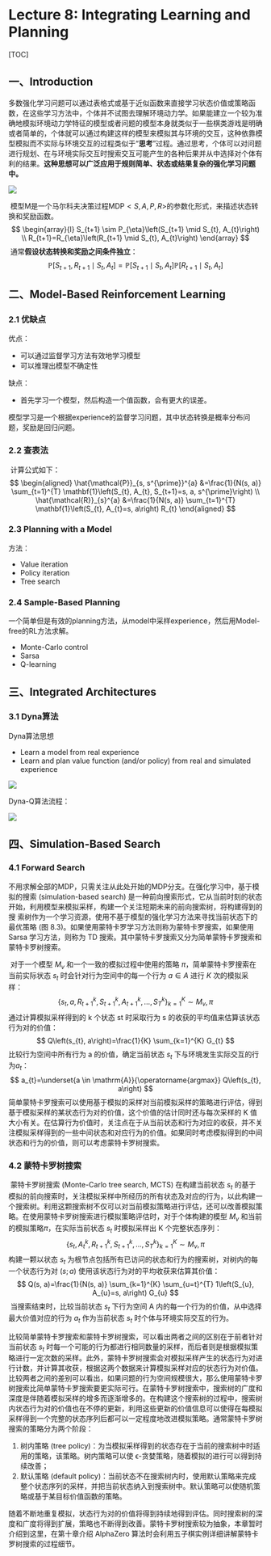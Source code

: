 # Lecture 8: Integrating Learning and Planning  

[TOC]

## 一、Introduction

​		多数强化学习问题可以通过表格式或基于近似函数来直接学习状态价值或策略函数，在这些学习方法中，个体并不试图去理解环境动力学。如果能建立一个较为准确地模拟环境动力学特征的模型或者问题的模型本身就类似于一些棋类游戏是明确或者简单的，个体就可以通过构建这样的模型来模拟其与环境的交互，这种依靠模型模拟而不实际与环境交互的过程类似于“**思考**”过程。通过思考，个体可以对问题进行规划、在与环境实际交互时搜索交互可能产生的各种后果并从中选择对个体有利的结果。**这种思想可以广泛应用于规则简单、状态或结果复杂的强化学习问题中。**

![](https://cdn.mathpix.com/snip/images/iv_y1opApBnKJ6pH9GNUZDte62ot_eriAGD21lcd38g.original.fullsize.png)

​		模型M是一个马尔科夫决策过程MDP$<S,A,P,R>$的参数化形式，来描述状态转换和奖励函数。
$$
\begin{array}{l}
S_{t+1} \sim P_{\eta}\left(S_{t+1} \mid S_{t}, A_{t}\right) \\
R_{t+1}=R_{\eta}\left(R_{t+1} \mid S_{t}, A_{t}\right)
\end{array}
$$
​		通常**假设状态转换和奖励之间条件独立**：
$$
\mathbb{P}\left[S_{t+1}, R_{t+1} \mid S_{t}, A_{t}\right]=\mathbb{P}\left[S_{t+1} \mid S_{t}, A_{t}\right] \mathbb{P}\left[R_{t+1} \mid S_{t}, A_{t}\right]
$$


## 二、Model-Based Reinforcement Learning  

### 2.1 优缺点

优点：

* 可以通过监督学习方法有效地学习模型
* 可以推理出模型不确定性

缺点：

* 首先学习一个模型，然后构造一个值函数，会有更大的误差。

​		模型学习是一个根据experience的监督学习问题，其中状态转换是概率分布问题，奖励是回归问题。

### 2.2 查表法

​		计算公式如下：
$$
\begin{aligned}
\hat{\mathcal{P}}_{s, s^{\prime}}^{a} &=\frac{1}{N(s, a)} \sum_{t=1}^{T} \mathbf{1}\left(S_{t}, A_{t}, S_{t+1}=s, a, s^{\prime}\right) \\
\hat{\mathcal{R}}_{s}^{a} &=\frac{1}{N(s, a)} \sum_{t=1}^{T} \mathbf{1}\left(S_{t}, A_{t}=s, a\right) R_{t}
\end{aligned}
$$


### 2.3 Planning with a Model

方法：

* Value iteration
* Policy iteration
* Tree search



### 2.4 Sample-Based Planning

​		一个简单但是有效的planning方法，从model中采样experience，然后用Model-free的RL方法求解。

* Monte-Carlo control
* Sarsa
* Q-learning 



## 三、Integrated Architectures  

### 3.1 Dyna算法

Dyna算法思想

* Learn a model from real experience
* Learn and plan value function (and/or policy) from real and simulated experience  



![](https://cdn.mathpix.com/snip/images/kefHr2Oa71WxZx11KNQB0vLeAlan3QVU9Gc8LyEtMKA.original.fullsize.png)



Dyna-Q算法流程：

![](https://cdn.mathpix.com/snip/images/RmPTn14Mco6tQCKJTBHU0fVLzbX-1y6h4h4_nbL_1TA.original.fullsize.png)



## 四、Simulation-Based Search  

### 4.1 Forward Search		

​		不用求解全部的MDP，只需关注从此处开始的MDP分支。在强化学习中，基于模拟的搜索 (simulation-based search) 是一种前向搜索形式，它从当前时刻的状态开始，利用模型来模拟采样，构建一个关注短期未来的前向搜索树，将构建得到的搜  索树作为一个学习资源，使用不基于模型的强化学习方法来寻找当前状态下的最优策略 (图 8.3)。如果使用蒙特卡罗学习方法则称为蒙特卡罗搜索，如果使用 Sarsa 学习方法，则称为 TD 搜索。其中蒙特卡罗搜索又分为简单蒙特卡罗搜索和蒙特卡罗树搜索。  

​		对于一个模型 $M_v$ 和一个一致的模拟过程中使用的策略 $\pi$，简单蒙特卡罗搜索在当前实际状态 $s_t$ 时会针对行为空间中的每一个行为 $a\in A$ 进行 $K$ 次的模拟采样：
$$
\left\{s_{t}, a, R_{t+1}^{k}, S_{t+1}^{k}, A_{t+1}^{k}, \ldots, S_{T}^{k}\right\}_{k=1}^{K} \sim M_{v}, \pi
$$
​		通过计算模拟采样得到的 k 个状态 st 时采取行为 s 的收获的平均值来估算该状态行为对的价值：
$$
Q\left(s_{t}, a\right)=\frac{1}{K} \sum_{k=1}^{K} G_{t}
$$
 		比较行为空间中所有行为 a 的价值，确定当前状态 $s_t$ 下与环境发生实际交互的行为$a_t$：  
$$
a_{t}=\underset{a \in \mathrm{A}}{\operatorname{argmax}} Q\left(s_{t}, a\right)
$$
​		简单蒙特卡罗搜索可以使用基于模拟的采样对当前模拟采样的策略进行评估，得到基于模拟采样的某状态行为对的价值，这个价值的估计同时还与每次采样的 K 值大小有关。在估算行为价值时，关注点在于从当前状态和行为对应的收获，并不关注模拟采样得到的一些中间状态和对应行为的价值。如果同时考虑模拟得到的中间状态和行为的价值，则可以考虑蒙特卡罗树搜索。



### 4.2 蒙特卡罗树搜索  

​		蒙特卡罗树搜索 (Monte-Carlo tree search, MCTS) 在构建当前状态 $s_t$ 的基于模拟的前向搜索时，关注模拟采样中所经历的所有状态及对应的行为，以此构建一个搜索树。利用这颗搜索树不仅可以对当前模拟策略进行评估，还可以改善模拟策略。在使用蒙特卡罗树搜索进行模拟策略评估时，对于个体构建的模型 $M_v$ 和当前的模拟策略$\pi$，在实际当前状态 $s_t$ 时模拟采样出 K 个完整状态序列：  
$$
\left\{s_{t}, A_{t}^{k}, R_{t+1}^{k}, S_{t+1}^{k}, \ldots, S_{T}^{k}\right\}_{k=1}^{K} \sim M_{v}, \pi
$$
​		构建一颗以状态 $s_t$ 为根节点包括所有已访问的状态和行为的搜索树，对树内的每一个状态行为对 $(s; a)$ 使用该状态行为对的平均收获来估算其价值：  
$$
Q(s, a)=\frac{1}{N(s, a)} \sum_{k=1}^{K} \sum_{u=t}^{T} 1\left(S_{u}, A_{u}=s, a\right) G_{u}
$$
​		当搜索结束时，比较当前状态 $s_t$ 下行为空间 A 内的每一个行为的价值，从中选择最大价值对应的行为 $a_t$ 作为当前状态 $s_t$ 时个体与环境实际交互的行为。  

​		比较简单蒙特卡罗搜索和蒙特卡罗树搜索，可以看出两者之间的区别在于前者针对当前状态 $s_t$ 时每一个可能的行为都进行相同数量的采样，而后者则是根据模拟策略进行一定次数的采样。此外，蒙特卡罗树搜索会对模拟采样产生的状态行为对进行计数，并计算其收获，根据这两个数据来计算模拟采样对应的状态行为对价值。比较两者之间的差别可以看出，如果问题的行为空间规模很大，那么使用蒙特卡罗树搜索比简单蒙特卡罗搜索要更实际可行。在蒙特卡罗树搜索中，搜索树的广度和深度是伴随着模拟采样的增多而逐渐增多的。在构建这个搜索树的过程中，搜索树内状态行为对的价值也在不停的更新，利用这些更新的价值信息可以使得在每模拟采样得到一个完整的状态序列后都可以一定程度地改进模拟策略。通常蒙特卡罗树搜索的策略分为两个阶段：  

1. 树内策略 (tree policy)：为当模拟采样得到的状态存在于当前的搜索树中时适用的策略，该策略。树内策略可以使 ϵ-贪婪策略，随着模拟的进行可以得到持续改善；
2. 默认策略 (default policy)：当前状态不在搜索树内时，使用默认策略来完成整个状态序列的采样，并把当前状态纳入到搜索树中。默认策略可以使随机策略或基于某目标价值函数的策略。



​		随着不断地重复模拟，状态行为对的价值将得到持续地得到评估。同时搜索树的深度和广度将得到扩展，策略也不断得到改善。蒙特卡罗树搜索较为抽象，本章暂时介绍到这里，在第十章介绍 AlphaZero 算法时会利用五子棋实例详细讲解蒙特卡罗树搜索的过程细节。  

